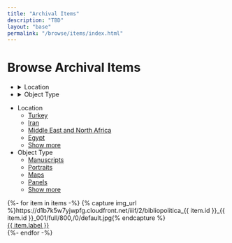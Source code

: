 ```yaml
---
title: "Archival Items"
description: "TBD"
layout: "base"
permalink: "/browse/items/index.html"
---
```


<h1 class="p-5 pb-3 md:pt-5 md:pb-9 text-3xl md:text-5xl font-bold">Browse Archival Items</h1>

<div class="md:flex px-5 pb-10">
  <aside class="flex-none top-0 min-w-56">
    <!-- mobile dropdown menu -->
    <ul class="md:hidden menu menu-horizontal rounded-box border border-neutral-300 w-full mb-5">
      <li>
      <details closed>
        <summary class="font-bold">Location</summary>
        <ul>
          <li><a href="">Turkey</a></li>
          <li><a href="">Iran</a></li>
          <li><a href="">Middle East and North Africa</a></li>
          <li><a href="">Egypt</a></li>
          <li><a href="">Show more</a></li>
        </ul>
      </details>
      </li>
      <li>
      <details closed>
        <summary class="font-bold">Object Type</summary>
        <ul>
          <li><a href="">Manuscripts</a></li>
          <li><a href="">Portraits</a></li>
          <li><a href="">Maps</a></li>
          <li><a href="">Panels</a></li>
          <li><a href="">Show more</a></li>
        </ul>
      </details>
      </li>
    </ul>
    <!-- desktop menu -->
    <ul class="hidden md:block md:text-sm sticky top-20 max-h-screen overflow-y-scroll">
      <li class="pb-5">
        <div class="font-bold text-2xl mb-1">Location</div>
        <ul>
          <li class="border-t py-1"><a href="">Turkey</a></li>
          <li class="border-t py-1"><a href="">Iran</a></li>
          <li class="border-t py-1"><a href="">Middle East and North Africa</a></li>
          <li class="border-t py-1"><a href="">Egypt</a></li>
          <li class="border-t py-1"><a class="italic" href="">Show more</a></li>
        </ul> 
      </li>
      <li class="pb-5">
        <div class="font-bold text-2xl mb-1">Object Type</div>
        <ul>
          <li class="border-t py-1"><a href="">Manuscripts</a></li>
          <li class="border-t py-1"><a class="font-bold text-accent" href="">Portraits</a></li>
          <li class="border-t py-1"><a href="">Maps</a></li>
          <li class="border-t py-1"><a href="">Panels</a></li>
          <li class="border-t py-1"><a class="italic" href="">Show more</a></li>
        </ul>
      </li>
    </ul>
  </aside>
  <main class="flex-auto md:px-10">
    <div class="grid grid-cols-3 md:grid-cols-4 lg:grid-cols-5 gap-10 gap-y-5 items-center">
      {%- for item in items -%}
        {% capture img_url %}https://d1b7k5w7yjwpfg.cloudfront.net/iiif/2/bibliopolitica_{{ item.id }}_{{ item.id }}_001/full/800,/0/default.jpg{% endcapture %}
        <div class="mb-8">
          <a href="{{ '/item/' | append: item.id | url }}">
            <img 
              src="{{ img_url }}"
              alt=""
              class="max-w-full h-auto"
            >
            <div class="mt-1 leading-[1.4]">
              {{ item.label }}
            </div>
          </a>
        </div>
      {%- endfor -%}
    </div>
  </main>
</div>
